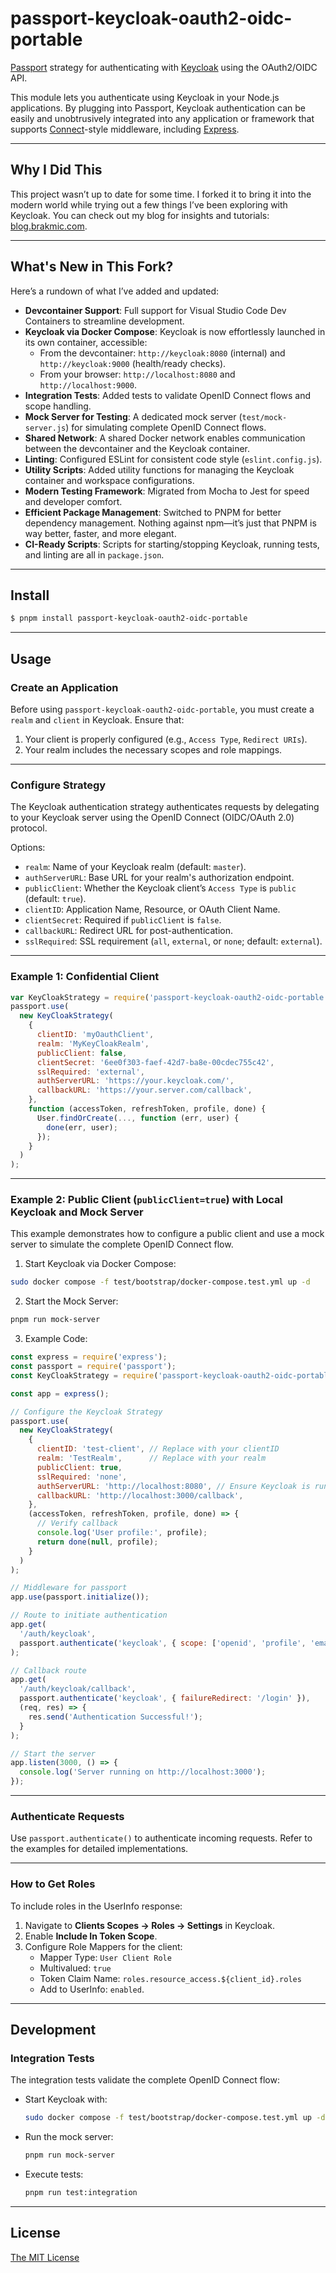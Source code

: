 # passport-keycloak-oauth2-oidc-portable

[Passport](http://passportjs.org/) strategy for authenticating with [Keycloak](http://www.keycloak.com/) using the OAuth2/OIDC API.

This module lets you authenticate using Keycloak in your Node.js applications. By plugging into Passport, Keycloak authentication can be easily and unobtrusively integrated into any application or framework that supports [Connect](http://www.senchalabs.org/connect/)-style middleware, including [Express](http://expressjs.com/).

---

## Why I Did This

This project wasn’t up to date for some time. I forked it to bring it into the modern world while trying out a few things I’ve been exploring with Keycloak. You can check out my blog for insights and tutorials: [blog.brakmic.com](https://blog.brakmic.com).

---

## What's New in This Fork?

Here’s a rundown of what I’ve added and updated:

- **Devcontainer Support**: Full support for Visual Studio Code Dev Containers to streamline development.
- **Keycloak via Docker Compose**: Keycloak is now effortlessly launched in its own container, accessible:
  - From the devcontainer: `http://keycloak:8080` (internal) and `http://keycloak:9000` (health/ready checks).
  - From your browser: `http://localhost:8080` and `http://localhost:9000`.
- **Integration Tests**: Added tests to validate OpenID Connect flows and scope handling.
- **Mock Server for Testing**: A dedicated mock server (`test/mock-server.js`) for simulating complete OpenID Connect flows.
- **Shared Network**: A shared Docker network enables communication between the devcontainer and the Keycloak container.
- **Linting**: Configured ESLint for consistent code style (`eslint.config.js`).
- **Utility Scripts**: Added utility functions for managing the Keycloak container and workspace configurations.
- **Modern Testing Framework**: Migrated from Mocha to Jest for speed and developer comfort.
- **Efficient Package Management**: Switched to PNPM for better dependency management. Nothing against npm—it’s just that PNPM is way better, faster, and more elegant.
- **CI-Ready Scripts**: Scripts for starting/stopping Keycloak, running tests, and linting are all in `package.json`.

---

## Install

```bash
$ pnpm install passport-keycloak-oauth2-oidc-portable
```

---

## Usage

### Create an Application

Before using `passport-keycloak-oauth2-oidc-portable`, you must create a `realm` and `client` in Keycloak. Ensure that:

1. Your client is properly configured (e.g., `Access Type`, `Redirect URIs`).
2. Your realm includes the necessary scopes and role mappings.

---

### Configure Strategy

The Keycloak authentication strategy authenticates requests by delegating to your Keycloak server using the OpenID Connect (OIDC/OAuth 2.0) protocol.

Options:
- `realm`: Name of your Keycloak realm (default: `master`).
- `authServerURL`: Base URL for your realm's authorization endpoint.
- `publicClient`: Whether the Keycloak client’s `Access Type` is `public` (default: `true`).
- `clientID`: Application Name, Resource, or OAuth Client Name.
- `clientSecret`: Required if `publicClient` is `false`.
- `callbackURL`: Redirect URL for post-authentication.
- `sslRequired`: SSL requirement (`all`, `external`, or `none`; default: `external`).

---

### Example 1: Confidential Client

```javascript
var KeyCloakStrategy = require('passport-keycloak-oauth2-oidc-portable').Strategy;
passport.use(
  new KeyCloakStrategy(
    {
      clientID: 'myOauthClient',
      realm: 'MyKeyCloakRealm',
      publicClient: false,
      clientSecret: '6ee0f303-faef-42d7-ba8e-00cdec755c42',
      sslRequired: 'external',
      authServerURL: 'https://your.keycloak.com/',
      callbackURL: 'https://your.server.com/callback',
    },
    function (accessToken, refreshToken, profile, done) {
      User.findOrCreate(..., function (err, user) {
        done(err, user);
      });
    }
  )
);
```

---

### Example 2: Public Client (`publicClient=true`) with Local Keycloak and Mock Server

This example demonstrates how to configure a public client and use a mock server to simulate the complete OpenID Connect flow.

1. Start Keycloak via Docker Compose:

```bash
sudo docker compose -f test/bootstrap/docker-compose.test.yml up -d
```

2. Start the Mock Server:

```bash
pnpm run mock-server
```

3. Example Code:

```javascript
const express = require('express');
const passport = require('passport');
const KeyCloakStrategy = require('passport-keycloak-oauth2-oidc-portable').Strategy;

const app = express();

// Configure the Keycloak Strategy
passport.use(
  new KeyCloakStrategy(
    {
      clientID: 'test-client', // Replace with your clientID
      realm: 'TestRealm',      // Replace with your realm
      publicClient: true,
      sslRequired: 'none',
      authServerURL: 'http://localhost:8080', // Ensure Keycloak is running
      callbackURL: 'http://localhost:3000/callback',
    },
    (accessToken, refreshToken, profile, done) => {
      // Verify callback
      console.log('User profile:', profile);
      return done(null, profile);
    }
  )
);

// Middleware for passport
app.use(passport.initialize());

// Route to initiate authentication
app.get(
  '/auth/keycloak',
  passport.authenticate('keycloak', { scope: ['openid', 'profile', 'email'] })
);

// Callback route
app.get(
  '/auth/keycloak/callback',
  passport.authenticate('keycloak', { failureRedirect: '/login' }),
  (req, res) => {
    res.send('Authentication Successful!');
  }
);

// Start the server
app.listen(3000, () => {
  console.log('Server running on http://localhost:3000');
});
```

---

### Authenticate Requests

Use `passport.authenticate()` to authenticate incoming requests. Refer to the examples for detailed implementations.

---

### How to Get Roles

To include roles in the UserInfo response:
1. Navigate to **Clients Scopes -> Roles -> Settings** in Keycloak.
2. Enable **Include In Token Scope**.
3. Configure Role Mappers for the client:
   - Mapper Type: `User Client Role`
   - Multivalued: `true`
   - Token Claim Name: `roles.resource_access.${client_id}.roles`
   - Add to UserInfo: `enabled`.

---

## Development

### Integration Tests

The integration tests validate the complete OpenID Connect flow:
- Start Keycloak with:
  ```bash
  sudo docker compose -f test/bootstrap/docker-compose.test.yml up -d
  ```
- Run the mock server:
  ```bash
  pnpm run mock-server
  ```
- Execute tests:
  ```bash
  pnpm run test:integration
  ```

---

## License

[The MIT License](http://opensource.org/licenses/MIT)
